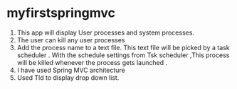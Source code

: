 # myfirstspringmvc
1. This app will display User processes and system processes.
2. The user can kill any user processes 
3. Add the process name to a text file. This text file will be picked by a task scheduler . With the schedule settings from Tsk scheduler ,This process will be killed whenever the process gets launched .
4. I have used Spring MVC architecture
5. Used Tld to display drop down list.

